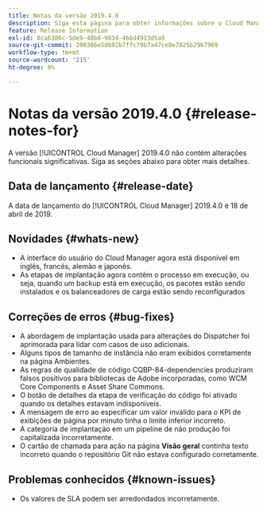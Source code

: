 ```yaml
---
title: Notas da versão 2019.4.0
description: Siga esta página para obter informações sobre o Cloud Manager 2019.4.0.
feature: Release Information
exl-id: 8ca6386c-5de9-48b8-9034-466d4913d5a9
source-git-commit: 200366e5db92b7ffc79b7a47ce8e7825b29b7969
workflow-type: tm+mt
source-wordcount: '215'
ht-degree: 8%

---
```


# Notas da versão 2019.4.0 {#release-notes-for}

A versão [!UICONTROL Cloud Manager] 2019.4.0 não contém alterações funcionais significativas. Siga as seções abaixo para obter mais detalhes.

## Data de lançamento {#release-date}

A data de lançamento do [!UICONTROL Cloud Manager] 2019.4.0 é 18 de abril de 2019.

## Novidades {#whats-new}

* A interface do usuário do Cloud Manager agora está disponível em inglês, francês, alemão e japonês.
* As etapas de implantação agora contêm o processo em execução, ou seja, quando um backup está em execução, os pacotes estão sendo instalados e os balanceadores de carga estão sendo reconfigurados

## Correções de erros {#bug-fixes}

* A abordagem de implantação usada para alterações do Dispatcher foi aprimorada para lidar com casos de uso adicionais.
* Alguns tipos de tamanho de instância não eram exibidos corretamente na página Ambientes.
* As regras de qualidade de código CQBP-84-dependencies produziram falsos positivos para bibliotecas de Adobe incorporadas, como WCM Core Components e Asset Share Commons.
* O botão de detalhes da etapa de verificação do código foi ativado quando os detalhes estavam indisponíveis.
* A mensagem de erro ao especificar um valor inválido para o KPI de exibições de página por minuto tinha o limite inferior incorreto.
* A categoria de implantação em um pipeline de não produção foi capitalizada incorretamente.
* O cartão de chamada para ação na página **Visão geral** continha texto incorreto quando o repositório Git não estava configurado corretamente.

## Problemas conhecidos {#known-issues}

* Os valores de SLA podem ser arredondados incorretamente.
